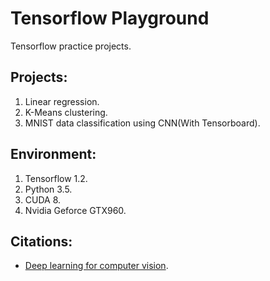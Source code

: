 # Tensorflow Playground
Tensorflow practice projects.

Projects:
---
1. Linear regression.
2. K-Means clustering.
3. MNIST data classification using CNN(With Tensorboard).

Environment:
---
1. Tensorflow 1.2.
2. Python 3.5.
3. CUDA 8.
4. Nvidia Geforce GTX960.

Citations:
---
+ [Deep learning for computer vision](http://imatge-upc.github.io/telecombcn-2016-dlcv/). 
